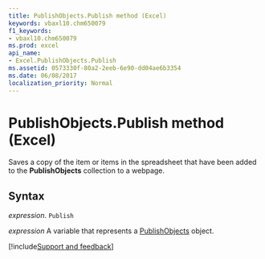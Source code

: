 ```yaml
---
title: PublishObjects.Publish method (Excel)
keywords: vbaxl10.chm650079
f1_keywords:
- vbaxl10.chm650079
ms.prod: excel
api_name:
- Excel.PublishObjects.Publish
ms.assetid: 0573330f-80a2-2eeb-6e90-dd04ae6b3354
ms.date: 06/08/2017
localization_priority: Normal
---
```



# PublishObjects.Publish method (Excel)

Saves a copy of the item or items in the spreadsheet that have been added to the  **PublishObjects** collection to a webpage.


## Syntax

_expression_. `Publish`

_expression_ A variable that represents a [PublishObjects](Excel.PublishObjects.md) object.

[!include[Support and feedback](~/includes/feedback-boilerplate.md)]